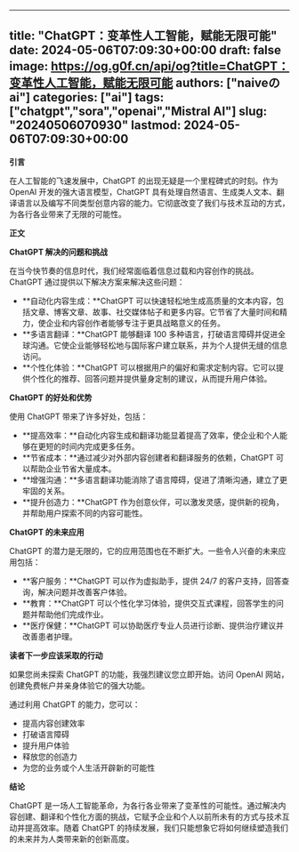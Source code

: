 
---
title: "ChatGPT：变革性人工智能，赋能无限可能"
date: 2024-05-06T07:09:30+00:00
draft: false
image: https://og.g0f.cn/api/og?title=ChatGPT：变革性人工智能，赋能无限可能
authors: ["naiveのai"]
categories: ["ai"]
tags: ["chatgpt","sora","openai","Mistral AI"]
slug: "20240506070930"
lastmod: 2024-05-06T07:09:30+00:00
---
**引言**

在人工智能的飞速发展中，ChatGPT 的出现无疑是一个里程碑式的时刻。作为 OpenAI 开发的强大语言模型，ChatGPT 具有处理自然语言、生成类人文本、翻译语言以及编写不同类型创意内容的能力。它彻底改变了我们与技术互动的方式，为各行各业带来了无限的可能性。

**正文**

**ChatGPT 解决的问题和挑战**

在当今快节奏的信息时代，我们经常面临着信息过载和内容创作的挑战。 ChatGPT 通过提供以下解决方案来解决这些问题：

- **自动化内容生成：**ChatGPT 可以快速轻松地生成高质量的文本内容，包括文章、博客文章、故事、社交媒体帖子和更多内容。它节省了大量时间和精力，使企业和内容创作者能够专注于更具战略意义的任务。
- **多语言翻译：**ChatGPT 能够翻译 100 多种语言，打破语言障碍并促进全球沟通。它使企业能够轻松地与国际客户建立联系，并为个人提供无缝的信息访问。
- **个性化体验：**ChatGPT 可以根据用户的偏好和需求定制内容。它可以提供个性化的推荐、回答问题并提供量身定制的建议，从而提升用户体验。

**ChatGPT 的好处和优势**

使用 ChatGPT 带来了许多好处，包括：

- **提高效率：**自动化内容生成和翻译功能显着提高了效率，使企业和个人能够在更短的时间内完成更多任务。
- **节省成本：**通过减少对外部内容创建者和翻译服务的依赖，ChatGPT 可以帮助企业节省大量成本。
- **增强沟通：**多语言翻译功能消除了语言障碍，促进了清晰沟通，建立了更牢固的关系。
- **提升创造力：**ChatGPT 作为创意伙伴，可以激发灵感，提供新的视角，并帮助用户探索不同的内容可能性。

**ChatGPT 的未来应用**

ChatGPT 的潜力是无限的，它的应用范围也在不断扩大。一些令人兴奋的未来应用包括：

- **客户服务：**ChatGPT 可以作为虚拟助手，提供 24/7 的客户支持，回答查询，解决问题并改善客户体验。
- **教育：**ChatGPT 可以个性化学习体验，提供交互式课程，回答学生的问题并帮助他们完成作业。
- **医疗保健：**ChatGPT 可以协助医疗专业人员进行诊断、提供治疗建议并改善患者护理。

**读者下一步应该采取的行动**

如果您尚未探索 ChatGPT 的功能，我强烈建议您立即开始。访问 OpenAI 网站，创建免费帐户并亲身体验它的强大功能。

通过利用 ChatGPT 的能力，您可以：

- 提高内容创建效率
- 打破语言障碍
- 提升用户体验
- 释放您的创造力
- 为您的业务或个人生活开辟新的可能性

**结论**

ChatGPT 是一场人工智能革命，为各行各业带来了变革性的可能性。通过解决内容创建、翻译和个性化方面的挑战，它赋予企业和个人以前所未有的方式与技术互动并提高效率。随着 ChatGPT 的持续发展，我们只能想象它将如何继续塑造我们的未来并为人类带来新的创新高度。